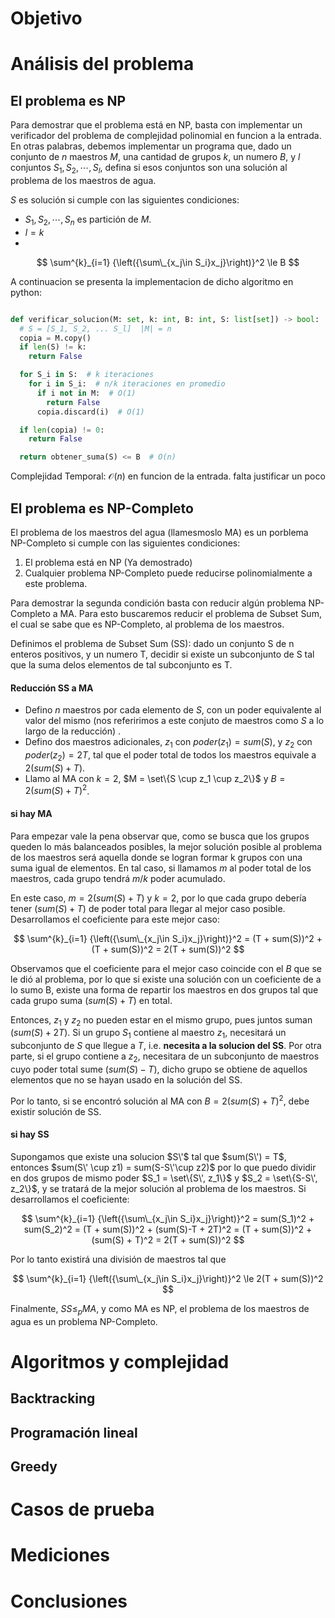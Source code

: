 # Objetivo


# Análisis del problema
## El problema es NP

Para demostrar que el problema está en NP, basta con implementar un verificador del problema de complejidad polinomial en funcion a la entrada.
En otras palabras, debemos implementar un programa que, dado un conjunto de $n$ maestros $M$, una cantidad de grupos $k$, un numero $B$, y $l$ conjuntos $S_1, S_2, \cdots, S_l$, defina si esos conjuntos son una solución al problema de los maestros de agua.

$S$ es solución si cumple con las siguientes condiciones:
+ $S_1, S_2, \cdots, S_n$ es partición de $M$.
+ $l = k$
+
$$
\sum^{k}_{i=1} {\left({\sum\_{x_j\in S_i}x_j}\right)}^2 \le B
$$

A continuacion se presenta la implementacion de dicho algoritmo en python:


```python

def verificar_solucion(M: set, k: int, B: int, S: list[set]) -> bool:
  # S = [S_1, S_2, ... S_l]  |M| = n
  copia = M.copy()
  if len(S) != k:
    return False

  for S_i in S:  # k iteraciones
    for i in S_i:  # n/k iteraciones en promedio
      if i not in M:  # O(1)
        return False
      copia.discard(i)  # O(1)

  if len(copia) != 0:
    return False

  return obtener_suma(S) <= B  # O(n)

```

Complejidad Temporal: $\mathcal{O}(n)$ en funcion de la entrada. falta justificar un poco


## El problema es NP-Completo

El problema de los maestros del agua (llamesmoslo MA) es un porblema NP-Completo si cumple con las siguientes condiciones:

1. El problema está en NP (Ya demostrado)
2. Cualquier problema NP-Completo puede reducirse polinomialmente a este problema.

Para demostrar la segunda condición basta con reducir algún problema NP-Completo a MA. Para esto buscaremos reducir el problema de Subset Sum, el cual se sabe que es NP-Completo, al problema de los maestros.

Definimos el problema de Subset Sum (SS): dado un conjunto S de n enteros positivos, y un numero T, decidir si existe un subconjunto de S tal que la suma delos elementos de tal subconjunto es T.

#### Reducción SS a MA

+ Defino $n$ maestros por cada elemento de $S$, con un poder equivalente al valor del mismo (nos referirimos a este conjuto de maestros como $S$ a lo largo de la reducción) .
+ Defino dos maestros adicionales, $z_1$ con $poder(z_1) = sum(S)$, y $z_2$ con $poder(z_2) = 2T$, tal que el poder total de todos los maestros equivale a $2(sum(S) + T)$.
+ Llamo al MA con $k = 2$, $M = \set\{S \cup z_1 \cup z_2\}$ y $B = 2(sum(S) + T)^2$. 
 
#### si hay MA

Para empezar vale la pena observar que, como se busca que los grupos queden lo más balanceados posibles, la mejor solución posible al problema de los maestros será aquella donde se logran formar k grupos con una suma igual de elementos. En tal caso, si llamamos $m$ al poder total de los maestros, cada grupo tendrá $m/k$ poder acumulado.

En este caso, $m = 2(sum(S) + T)$ y $k = 2$, por lo que cada grupo debería tener $(sum(S) + T)$ de poder total para llegar al mejor caso posible.
Desarrollamos el coeficiente para este mejor caso:

$$
\sum^{k}_{i=1} {\left({\sum\_{x_j\in S_i}x_j}\right)}^2 = (T + sum(S))^2 + (T + sum(S))^2 = 2(T + sum(S))^2
$$

Observamos que el coeficiente para el mejor caso coincide con el $B$ que se le dió al problema, por lo que si existe una solución con un coeficiente de a lo sumo B, existe una forma de repartir los maestros en dos grupos tal que cada grupo suma $(sum(S) + T)$ en total.

Entonces, $z_1$ y $z_2$ no pueden estar en el mismo grupo, pues juntos suman $(sum(S) + 2T)$. Si un grupo $S_1$ contiene al maestro $z_1$, necesitará un subconjunto de $S$ que llegue a $T$, i.e. **necesita a la solucion del SS**. Por otra parte, si el grupo contiene a $z_2$, necesitara de un subconjunto de maestros cuyo poder total sume $(sum(S) - T)$, dicho grupo se obtiene de aquellos elementos que no se hayan usado en la solución del SS. 

Por lo tanto, si se encontró solución al MA con $B = 2(sum(S) + T)^2$, debe existir solución de SS.

#### si hay SS

Supongamos que existe una solucion $S\'$ tal que $sum(S\') = T$, entonces $sum(S\' \cup z1) = sum(S-S\'\cup z2)$ por lo que puedo dividir en dos grupos de mismo poder $S_1 = \set\{S\', z_1\}$ y $S_2 = \set\{S-S\', z_2\}$, y se tratará de la mejor solución al problema de los maestros. Si desarrollamos el coeficiente:

$$
\sum^{k}_{i=1} {\left({\sum\_{x_j\in S_i}x_j}\right)}^2 = sum(S_1)^2 + sum(S_2)^2 = (T + sum(S))^2 + (sum(S)-T + 2T)^2 = (T + sum(S))^2 + (sum(S) + T)^2 = 2(T + sum(S))^2
$$

Por lo tanto existirá una división de maestros tal que 

$$
\sum^{k}_{i=1} {\left({\sum\_{x_j\in S_i}x_j}\right)}^2 \le 2(T + sum(S))^2
$$

Finalmente, $SS \le_{p} MA$, y como MA es NP, el problema de los maestros de agua es un problema NP-Completo.
 

# Algoritmos y complejidad
## Backtracking
## Programación lineal
## Greedy

# Casos de prueba


# Mediciones


# Conclusiones
